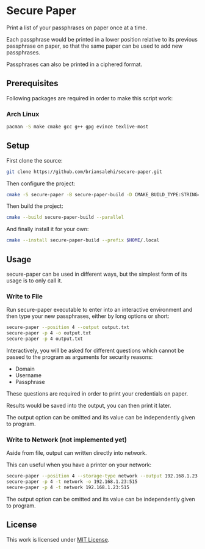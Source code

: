 # Secure Paper

Print a list of your passphrases on paper once at a time.  

Each passphrase would be printed in a lower position relative to its previous passphrase on paper, so that the same paper can be used to add new passphrases.

Passphrases can also be printed in a ciphered format.

## Prerequisites

Following packages are required in order to make this script work:

### Arch Linux

```sh
pacman -S make cmake gcc g++ gpg evince texlive-most
```

## Setup

First clone the source:

```sh
git clone https://github.com/briansalehi/secure-paper.git
```

Then configure the project:

```sh
cmake -S secure-paper -B secure-paper-build -D CMAKE_BUILD_TYPE:STRING=release
```

Then build the project:

```sh
cmake --build secure-paper-build --parallel
```

And finally install it for your own:

```sh
cmake --install secure-paper-build --prefix $HOME/.local
```

## Usage

secure-paper can be used in different ways, but the simplest form of its usage is to only call it.

### Write to File

Run secure-paper executable to enter into an interactive environment and then type your new passphrases, either by long options or short:

```sh
secure-paper --position 4 --output output.txt
secure-paper -p 4 -o output.txt
secure-paper -p 4 output.txt
```

Interactively, you will be asked for different questions which cannot be passed to the program as arguments for security reasons:

* Domain
* Username
* Passphrase

These questions are required in order to print your credentials on paper.

Results would be saved into the output, you can then print it later.

The output option can be omitted and its value can be independently given to program.

### Write to Network (not implemented yet)

Aside from file, output can written directly into network.

This can useful when you have a printer on your network:

```sh
secure-paper --position 4 --storage-type network --output 192.168.1.23:515
secure-paper -p 4 -t network -o 192.168.1.23:515
secure-paper -p 4 -t network 192.168.1.23:515
```

The output option can be omitted and its value can be independently given to program.

## License

This work is licensed under [MIT License](LICENSE.md).
